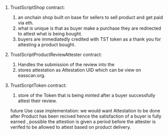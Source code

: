 1. TrustScriptShop contract:
    1. an onchain shop built on  base for sellers to sell product and get paid via eth.
    2. what is unique is that as buyer make a purchase they are redirected to attest what is being bought.
    3. buyers are immediatedly credited with TST token as a thank you for attesting a product bought.

2. TrustScriptProductReviewAttester contract: 
    1. Handles the submission of the review into the 
    2. stores attestation as Attestation UID which can be view on easscan.org.

3. TrustScriptToken contract: 
    1. store of the Token that is being minted after a buyer successfully attest their review.   


    future Use case implementation: 
     we would want Attestation to be done after Product has been recived hence the satisfaction of a buyer is fully earned , possible the attestion is given a period before the attester is verifed to be allowed to attest based on product delivery. 
